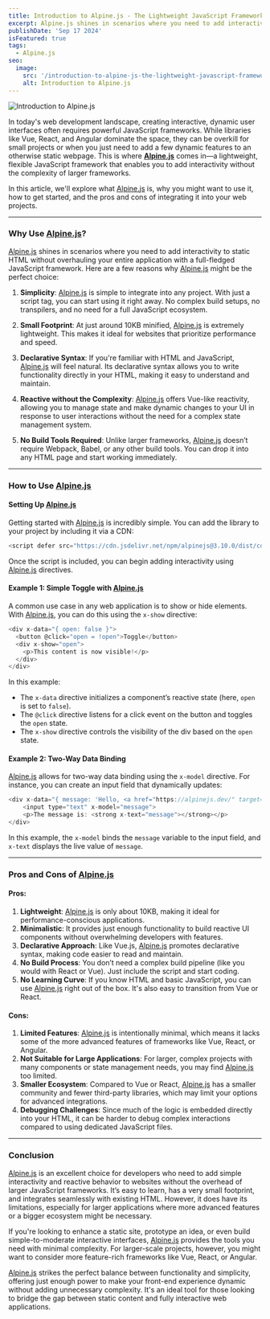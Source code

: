 ```yaml
---
title: Introduction to Alpine.js - The Lightweight JavaScript Framework for Modern Web Development
excerpt: Alpine.js shines in scenarios where you need to add interactivity to static HTML without overhauling your entire application with a full-fledged JavaScript framework....
publishDate: 'Sep 17 2024'
isFeatured: true
tags:
  - Alpine.js
seo:
  image:
    src: '/introduction-to-alpine-js-the-lightweight-javascript-framework-for-modern-web-development/introduction-to-alpine-js-the-lightweight-javascript-framework-for-modern-web-development.webp'
    alt: Introduction to Alpine.js
---
```


![Introduction to Alpine.js](/introduction-to-alpine-js-the-lightweight-javascript-framework-for-modern-web-development/introduction-to-alpine-js-the-lightweight-javascript-framework-for-modern-web-development.webp)

In today's web development landscape, creating interactive, dynamic user interfaces often requires powerful JavaScript frameworks. While libraries like Vue, React, and Angular dominate the space, they can be overkill for small projects or when you just need to add a few dynamic features to an otherwise static webpage. This is where **<a href="https://alpinejs.dev/" target="_blank">Alpine.js</a>** comes in—a lightweight, flexible JavaScript framework that enables you to add interactivity without the complexity of larger frameworks.

In this article, we'll explore what <a href="https://alpinejs.dev/" target="_blank">Alpine.js</a> is, why you might want to use it, how to get started, and the pros and cons of integrating it into your web projects.

---

### Why Use <a href="https://alpinejs.dev/" target="_blank">Alpine.js</a>?

<a href="https://alpinejs.dev/" target="_blank">Alpine.js</a> shines in scenarios where you need to add interactivity to static HTML without overhauling your entire application with a full-fledged JavaScript framework. Here are a few reasons why <a href="https://alpinejs.dev/" target="_blank">Alpine.js</a> might be the perfect choice:

1. **Simplicity**: <a href="https://alpinejs.dev/" target="_blank">Alpine.js</a> is simple to integrate into any project. With just a script tag, you can start using it right away. No complex build setups, no transpilers, and no need for a full JavaScript ecosystem.
2. **Small Footprint**: At just around 10KB minified, <a href="https://alpinejs.dev/" target="_blank">Alpine.js</a> is extremely lightweight. This makes it ideal for websites that prioritize performance and speed.

3. **Declarative Syntax**: If you're familiar with HTML and JavaScript, <a href="https://alpinejs.dev/" target="_blank">Alpine.js</a> will feel natural. Its declarative syntax allows you to write functionality directly in your HTML, making it easy to understand and maintain.

4. **Reactive without the Complexity**: <a href="https://alpinejs.dev/" target="_blank">Alpine.js</a> offers Vue-like reactivity, allowing you to manage state and make dynamic changes to your UI in response to user interactions without the need for a complex state management system.

5. **No Build Tools Required**: Unlike larger frameworks, <a href="https://alpinejs.dev/" target="_blank">Alpine.js</a> doesn’t require Webpack, Babel, or any other build tools. You can drop it into any HTML page and start working immediately.

---

### How to Use <a href="https://alpinejs.dev/" target="_blank">Alpine.js</a>

#### Setting Up <a href="https://alpinejs.dev/" target="_blank">Alpine.js</a>

Getting started with <a href="https://alpinejs.dev/" target="_blank">Alpine.js</a> is incredibly simple. You can add the library to your project by including it via a CDN:

```javascript
<script defer src="https://cdn.jsdelivr.net/npm/alpinejs@3.10.0/dist/cdn.min.js"></script>
```

Once the script is included, you can begin adding interactivity using <a href="https://alpinejs.dev/" target="_blank">Alpine.js</a> directives.

#### Example 1: Simple Toggle with <a href="https://alpinejs.dev/" target="_blank">Alpine.js</a>

A common use case in any web application is to show or hide elements. With <a href="https://alpinejs.dev/" target="_blank">Alpine.js</a>, you can do this using the `x-show` directive:

```javascript
<div x-data="{ open: false }">
  <button @click="open = !open">Toggle</button>
  <div x-show="open">
    <p>This content is now visible!</p>
  </div>
</div>
```

In this example:

- The `x-data` directive initializes a component’s reactive state (here, `open` is set to `false`).
- The `@click` directive listens for a click event on the button and toggles the `open` state.
- The `x-show` directive controls the visibility of the div based on the `open` state.

#### Example 2: Two-Way Data Binding

<a href="https://alpinejs.dev/" target="_blank">Alpine.js</a> allows for two-way data binding using the `x-model` directive. For instance, you can create an input field that dynamically updates:

```javascript
<div x-data="{ message: 'Hello, <a href="https://alpinejs.dev/" target="_blank">Alpine.js</a>!' }">
    <input type="text" x-model="message">
    <p>The message is: <strong x-text="message"></strong></p>
</div>
```

In this example, the `x-model` binds the `message` variable to the input field, and `x-text` displays the live value of `message`.

---

### Pros and Cons of <a href="https://alpinejs.dev/" target="_blank">Alpine.js</a>

#### Pros:

1. **Lightweight**: <a href="https://alpinejs.dev/" target="_blank">Alpine.js</a> is only about 10KB, making it ideal for performance-conscious applications.
2. **Minimalistic**: It provides just enough functionality to build reactive UI components without overwhelming developers with features.
3. **Declarative Approach**: Like Vue.js, <a href="https://alpinejs.dev/" target="_blank">Alpine.js</a> promotes declarative syntax, making code easier to read and maintain.
4. **No Build Process**: You don’t need a complex build pipeline (like you would with React or Vue). Just include the script and start coding.
5. **No Learning Curve**: If you know HTML and basic JavaScript, you can use <a href="https://alpinejs.dev/" target="_blank">Alpine.js</a> right out of the box. It's also easy to transition from Vue or React.

#### Cons:

1. **Limited Features**: <a href="https://alpinejs.dev/" target="_blank">Alpine.js</a> is intentionally minimal, which means it lacks some of the more advanced features of frameworks like Vue, React, or Angular.
2. **Not Suitable for Large Applications**: For larger, complex projects with many components or state management needs, you may find <a href="https://alpinejs.dev/" target="_blank">Alpine.js</a> too limited.
3. **Smaller Ecosystem**: Compared to Vue or React, <a href="https://alpinejs.dev/" target="_blank">Alpine.js</a> has a smaller community and fewer third-party libraries, which may limit your options for advanced integrations.
4. **Debugging Challenges**: Since much of the logic is embedded directly into your HTML, it can be harder to debug complex interactions compared to using dedicated JavaScript files.

---

### Conclusion

<a href="https://alpinejs.dev/" target="_blank">Alpine.js</a> is an excellent choice for developers who need to add simple interactivity and reactive behavior to websites without the overhead of larger JavaScript frameworks. It’s easy to learn, has a very small footprint, and integrates seamlessly with existing HTML. However, it does have its limitations, especially for larger applications where more advanced features or a bigger ecosystem might be necessary.

If you're looking to enhance a static site, prototype an idea, or even build simple-to-moderate interactive interfaces, <a href="https://alpinejs.dev/" target="_blank">Alpine.js</a> provides the tools you need with minimal complexity. For larger-scale projects, however, you might want to consider more feature-rich frameworks like Vue, React, or Angular.

<a href="https://alpinejs.dev/" target="_blank">Alpine.js</a> strikes the perfect balance between functionality and simplicity, offering just enough power to make your front-end experience dynamic without adding unnecessary complexity. It's an ideal tool for those looking to bridge the gap between static content and fully interactive web applications.
